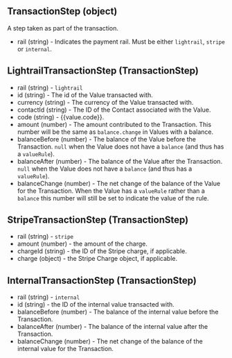 ## TransactionStep (object)
A step taken as part of the transaction.
+ rail (string) - Indicates the payment rail. Must be either `lightrail`, `stripe` or `internal`.

## LightrailTransactionStep (TransactionStep)
+ rail (string) - `lightrail`
+ id (string) - The id of the Value transacted with.
+ currency (string) - The currency of the Value transacted with.
+ contactId (string) - The ID of the Contact associated with the Value.
+ code (string) - {{value.code}}.
+ amount (number) - The amount contributed to the Transaction.  This number will be the same as `balance.change` in Values with a balance.
+ balanceBefore (number) - The balance of the Value before the Transaction.  `null` when the Value does not have a `balance` (and thus has a `valueRule`).
+ balanceAfter (number) - The balance of the Value after the Transaction.  `null` when the Value does not have a `balance` (and thus has a `valueRule`).
+ balanceChange (number) - The net change of the balance of the Value for the Transaction.  When the Value has a `valueRule` rather than a `balance` this number will still be set to indicate the value of the rule.

## StripeTransactionStep (TransactionStep)
+ rail (string) - `stripe`
+ amount (number) - the amount of the charge.
+ chargeId (string) - the ID of the Stripe charge, if applicable.
+ charge (object) - the Stripe Charge object, if applicable.

## InternalTransactionStep (TransactionStep)
+ rail (string) - `internal`
+ id (string) - the ID of the internal value transacted with.
+ balanceBefore (number) - The balance of the internal value before the Transaction.
+ balanceAfter (number) - The balance of the internal value after the Transaction.
+ balanceChange (number) - The net change of the balance of the internal value for the Transaction.
